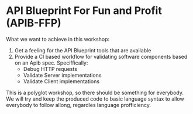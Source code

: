 # API Blueprint For Fun and Profit (APIB-FFP)

What we want to achieve in this workshop:

1. Get a feeling for the API Blueprint tools that are available
2. Provide a CI based workflow for validating software components based on an
   Apib spec.
   Speciffically:
    * Debug HTTP requests
    * Validate Server implementations
    * Validate Client implementations


This is a polyglot workshop, so there should be something for everybody. We
will try and keep the produced code to basic language syntax to allow everybody
to follow allong, regardles language profficiency.

